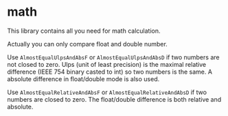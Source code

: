 # math

This library contains all you need for math calculation.

Actually you can only compare float and double number.

Use `AlmostEqualUlpsAndAbsF` or `AlmostEqualUlpsAndAbsD` if two numbers are not closed to zero.
Ulps (unit of least precision) is the maximal relative difference (IEEE 754 binary casted to int) so two numbers is the same.
A absolute difference in float/double mode is also used.

Use `AlmostEqualRelativeAndAbsF` or `AlmostEqualRelativeAndAbsD` if two numbers are closed to zero.
The float/double difference is both relative and absolute.
